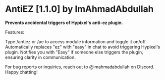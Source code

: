 # AntiEZ [1.1.0] by ImAhmadAbdullah
**Prevents accidental triggers of Hypixel's anti-ez plugin.**

Features:

Type /antiez or /ae to access module information and toggle it on/off.
Automatically replaces "ez" with "easy" in chat to avoid triggering Hypixel's plugin.
Notifies you with "Easy" if someone else triggers the plugin, ensuring clarity in communication.

For bug reports or inquiries, reach out to @imahmadabdullah on Discord. Happy chatting!